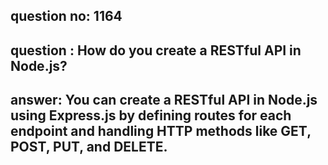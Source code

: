 
      
## question no: 1164

## question : How do you create a RESTful API in Node.js?

## answer: You can create a RESTful API in Node.js using Express.js by defining routes for each endpoint and handling HTTP methods like GET, POST, PUT, and DELETE.
      